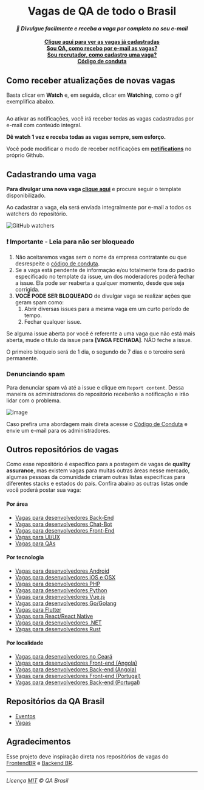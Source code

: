 <h1 align="center">Vagas de QA de todo o Brasil</h1>

<i><h4 align="center">🚀 Divulgue facilmente e receba a vaga por completo no seu e-mail</h4></i>

<p align="center">
 <b>
   <a href="https://github.com/qa-brasil/vagas/issues">Clique aqui para ver as vagas já cadastradas</a><br>
   <a href="#como-receber-atualizações-de-novas-vagas">Sou QA, como recebo por e-mail as vagas?</a><br>
   <a href="#cadastrando-uma-vaga">Sou recrutador, como cadastro uma vaga?</a><br>
   <a href=".github/CODE_OF_CONDUCT.md">Código de conduta</a>
 </b>
</p>

## Como receber atualizações de novas vagas

Basta clicar em **Watch** e, em seguida, clicar em **Watching**, como o gif exemplifica abaixo.

<p align="center">
<img ssrc="https://i.postimg.cc/gkSjc2nG/Screen_Recording_2018-10-03_at_08.23_PM.gif">
</p>

Ao ativar as notificações, você irá receber todas as vagas cadastradas por e-mail com conteúdo integral.

**Dê watch 1 vez e receba todas as vagas sempre, sem esforço.**

Você pode modificar o modo de receber notificações em **[notifications](https://github.com/settings/notifications)** no próprio Github.

## Cadastrando uma vaga

**Para divulgar uma nova vaga [clique aqui](https://github.com/qa-brasil/vagas/issues/new?template=adicionar-nova-vaga.md&title=%5BCidade%5D+QA+na+NOME+DA+EMPRESA)** e procure seguir o template disponibilizado.

Ao cadastrar a vaga, ela será enviada integralmente por e-mail a todos os watchers do repositório.

<img alt="GitHub watchers" src="https://img.shields.io/github/watchers/qa-brasil/vagas?label=quantidade%20de%20watchers:&color=green&style=for-the-badge">

### ❗️ Importante - Leia para não ser bloqueado

1. Não aceitaremos vagas sem o nome da empresa contratante ou que desrespeite o [código de conduta](.github/CODE_OF_CONDUCT.md).
1. Se a vaga está pendente de informação e/ou totalmente fora do padrão especificado no template da issue, um dos moderadores poderá fechar a issue. Ela pode ser reaberta a qualquer momento, desde que seja corrigida.
1. **VOCÊ PODE SER BLOQUEADO** de divulgar vaga se realizar ações que geram spam como:
    1. Abrir diversas issues para a mesma vaga em um curto período de tempo.
    1. Fechar qualquer issue.

Se alguma issue aberta por você é referente a uma vaga que não está mais aberta, mude o título da issue para **[VAGA FECHADA]**. NÃO feche a issue.

O primeiro bloqueio será de 1 dia, o segundo de 7 dias e o terceiro será permanente.

### Denunciando spam

Para denunciar spam vá até a issue e clique em `Report content`. Dessa maneira os administradores do repositório receberão a notificação e irão lidar com o problema.

![image](https://user-images.githubusercontent.com/29241659/136979807-02c47a72-0c28-47d5-9974-26ee66f705f6.png)

Caso prefira uma abordagem mais direta acesse o [Código de Conduta](https://github.com/qa-brasil/vagas/blob/trunk/.github/CODE_OF_CONDUCT.md#aplica%C3%A7%C3%A3o) e envie um e-mail para os administradores.

## Outros repositórios de vagas

Como esse repositório é específico para a postagem de vagas de **quality assurance**, mas existem vagas para muitas outras áreas nesse mercado, algumas pessoas da comunidade criaram outras listas específicas para diferentes stacks e estados do país. Confira abaixo as outras listas onde você poderá postar sua vaga:

#### Por área

- [Vagas para desenvolvedores Back-End](https://github.com/backend-br/vagas)
- [Vagas para desenvolvedores Chat-Bot](https://github.com/chatbotbr/vagas)
- [Vagas para desenvolvedores Front-End](https://github.com/frontendbr/vagas)
- [Vagas para UI/UX](https://github.com/uxbrasil/vagas)
- [Vagas para QAs](https://github.com/qa-brasil/vagas)

#### Por tecnologia

- [Vagas para desenvolvedores Android](https://github.com/androiddevbr/vagas)
- [Vagas para desenvolvedores iOS e OSX](https://github.com/CocoaHeadsBrasil/vagas)
- [Vagas para desenvolvedores PHP](https://github.com/phpdevbr/vagas)
- [Vagas para desenvolvedores Python](https://github.com/pydevbr/vagas)
- [Vagas para desenvolvedores Vue.js](https://github.com/vuejs-br/vagas)
- [Vagas para desenvolvedores Go/Golang](https://github.com/Gommunity/vagas)
- [Vagas para Flutter](https://github.com/flutter-brazil/vagas)
- [Vagas para React/React Native](https://github.com/react-brasil/vagas)
- [Vagas para desenvolvedores .NET](https://github.com/dotnetdevbr/vagas)
- [Vagas para desenvolvedores Rust](https://github.com/rustdevbr/vagas)

#### Por localidade

- [Vagas para desenvolvedores no Ceará](https://github.com/CangaceirosDevels/vagas_de_emprego)
- [Vagas para desenvolvedores Front-end (Angola)](https://github.com/frontend-ao/vagas)
- [Vagas para desenvolvedores Back-end (Angola)](https://github.com/backend-ao/vagas)
- [Vagas para desenvolvedores Front-end (Portugal)](https://github.com/frontend-pt/vagas)
- [Vagas para desenvolvedores Back-end (Portugal)](https://github.com/backend-pt/vagas)

## Repositórios da QA Brasil

- [Eventos](https://github.com/qa-brasil/eventos)
- [Vagas](https://github.com/qa-brasil/vagas)

## Agradecimentos 

Esse projeto deve inspiração direta nos repositórios de vagas do [FrontendBR](https://github.com/frontendbr) e [Backend BR](https://github.com/backend-br).

---
_Licença [MIT](/LICENSE) &copy; QA Brasil_
